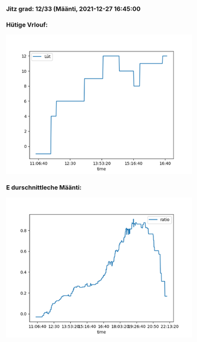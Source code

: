 ### Jitz grad: 12/33 (Määnti, 2021-12-27 16:45:00

### Hütige Vrlouf:
![Graph](Today.png)

### E durschnittleche Määnti:
![Graph](Määnti.png)
